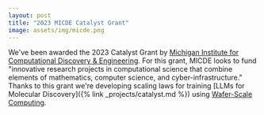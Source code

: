 ```yaml
---
layout: post
title: "2023 MICDE Catalyst Grant"
image: assets/img/micde.png
---
```


We've been awarded the 2023 Catalyst Grant by [Michigan Institute for Computational Discovery & Engineering](https://micde.umich.edu/catalyst-grants/).
For this grant, MICDE looks to fund "innovative research projects in computational science that combine elements of mathematics, computer science, and cyber-infrastructure."
Thanks to this grant we're developing scaling laws for training [LLMs for Molecular Discovery]({% link _projects/catalyst.md %}) using [Wafer-Scale Computing](https://www.cerebras.net/product-chip/).
